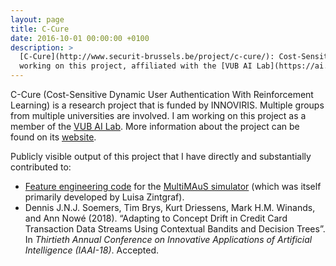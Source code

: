 ```yaml
---
layout: page
title: C-Cure
date: 2016-10-01 00:00:00 +0100
description: >
  [C-Cure](http://www.securit-brussels.be/project/c-cure/): Cost-Sensitive Dynamic User Authentication With Reinforcement Learning is a research project funded by INNOVIRIS. I am currently
  working on this project, affiliated with the [VUB AI Lab](https://ai.vub.ac.be/).
---
```


C-Cure (Cost-Sensitive Dynamic User Authentication With Reinforcement Learning) is a research project that is funded by INNOVIRIS. Multiple groups from multiple universities are involved.
I am working on this project as a member of the [VUB AI Lab](https://ai.vub.ac.be/). More information about the project can be found on its [website](http://www.securit-brussels.be/project/c-cure/).

Publicly visible output of this project that I have directly and substantially contributed to:

- [Feature engineering code](https://github.com/lmzintgraf/MultiMAuS/tree/master/data/features) for the [MultiMAuS simulator](https://github.com/lmzintgraf/MultiMAuS) (which was itself primarily
developed by Luisa Zintgraf).
- Dennis J.N.J. Soemers, Tim Brys, Kurt Driessens, Mark H.M. Winands, and Ann Nowé (2018). “Adapting to Concept Drift in Credit Card Transaction Data Streams Using Contextual Bandits and Decision Trees”. 
In *Thirtieth Annual Conference on Innovative Applications of Artificial Intelligence (IAAI-18)*. Accepted.